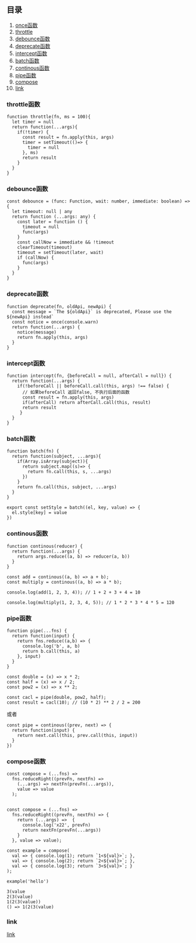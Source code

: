 ## 目录
1. [once函数](#once函数)
2. [throttle](#throttle函数)
3. [debounce函数](#debounce函数)
4. [deprecate函数](#deprecate函数)
5. [intercept函数](#intercept函数)
6. [batch函数](#batch函数)
7. [continous函数](#continous函数)
8. [pipe函数](#pipe函数)
9. [compose](#compose函数)
10. [link](#link)

### throttle函数
```
function throttle(fn, ms = 100){
  let timer = null
  return function(...args){
    if(!timer) {
      const result = fn.apply(this, args)
      timer = setTimeout(()=> {
        timer = null
      }, ms)
      return result
    }
  }
}
```

### debounce函数
```
const debounce = (func: Function, wait: number, immediate: boolean) => {
  let timeout: null | any
  return function (...args: any) {
    const later = function () {
      timeout = null
      func(args)
    }
    const callNow = immediate && !timeout
    clearTimeout(timeout)
    timeout = setTimeout(later, wait)
    if (callNow) {
      func(args)
    }
  }
}
```

### deprecate函数
```
function deprecate(fn, oldApi, newApi) {
  const message = `The ${oldApi}` is deprecated, Please use the ${newApi} instead`
  const notice = once(console.warn)
  return function(...args) {
    notice(message)
    return fn.apply(this, args)
  }
}
```

### intercept函数
```
function intercept(fn, {beforeCall = null, afterCall = null}) {
  return function(...args) {
    if(!beforeCall || beforeCall.call(this, args) !== false) {
      // 如果beforeCall 返回false, 不执行后面的函数
      const result = fn.apply(this, args)
      if(afterCall) return afterCall.call(this, result)
      return result
     }
  }
}
```

### batch函数
```
function batch(fn) {
  return function(subject, ...args){
    if(Array.isArray(subject)){
      return subject.map((s)=> {
        return fn.call(this, s, ...args)
      })
    }
    return fn.call(this, subject, ...args)
  }
}

export const setStyle = batch((el, key, value) => {
  el.style[key] = value
})
```
### continous函数
```
function continous(reducer) {
  return function(...args) {
    return args.reduce((a, b) => reducer(a, b))
  }
}

const add = continous((a, b) => a + b);
const multiply = continous((a, b) => a * b);

console.log(add(1, 2, 3, 4)); // 1 + 2 + 3 + 4 = 10

console.log(multiply(1, 2, 3, 4, 5)); // 1 * 2 * 3 * 4 * 5 = 120
```

### pipe函数
```
function pipe(...fns) {
  return function(input) {
    return fns.reduce((a,b) => {
      console.log('b', a, b)
      return b.call(this, a)
    }, input)
  }
}

const double = (x) => x * 2;
const half = (x) => x / 2;
const pow2 = (x) => x ** 2;

const cacl = pipe(double, pow2, half);
const result = cacl(10); // (10 * 2) ** 2 / 2 = 200
```
或者
```
const pipe = continous((prev, next) => {
  return function(input) {
    return next.call(this, prev.call(this, input))
  }
})
```

### compose函数
```
const compose = (...fns) =>
  fns.reduceRight((prevFn, nextFn) =>
    (...args) => nextFn(prevFn(...args)),
    value => value
  );


const compose = (...fns) =>
  fns.reduceRight((prevFn, nextFn) => {
    return (...args) =>  {
      console.log('x22', prevFn)
      return nextFn(prevFn(...args))
    }
  }, value => value);

const example = compose(
  val => { console.log(1); return `1<${val}>`; },
  val => { console.log(2); return `2<${val}>`; },
  val => { console.log(3); return `3<${val}>`; }
);

example('hello')

3(value
2(3(value)
1(2(3(value))
() => 1(2(3(value)
```

### link
[link](https://www.jianshu.com/p/eda918cf738a)